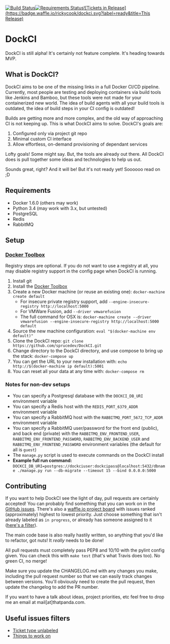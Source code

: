 [![Build Status](https://demo.dock.ci/project/dockci.svg)](https://demo.dock.ci/projects/dockci)[![Requirements Status](https://requires.io/github/sprucedev/DockCI/requirements.svg?branch=master&style=flat-square)](https://requires.io/github/sprucedev/DockCI/requirements/?branch=master)[![Tickets in Release](https://badge.waffle.io/rickycook/dockci.svg?label=ready&title=This Release)](http://waffle.io/sprucedev/dockci)

# DockCI
DockCI is still alpha! It's certainly not feature complete.  It's heading towards MVP.

## What is DockCI?
DockCI aims to be one of the missing links in a full Docker CI/CD pipeline.
Currently, most people are testing and deploying containers via build tools
like Jenkins and Bamboo, but these tools were not made for your containerized
new world. The idea of build agents with all your build tools is outdated, the
idea of build steps in your CI config is outdated!

Builds are getting more and more complex, and the old way of approaching CI is
not keeping up. This is what DockCI aims to solve. DockCI's goals are:

1. Configured only via project git repo
1. Minimal custom CI interface
1. Allow effortless, on-demand provisioning of dependant services

Lofty goals! Some might say. But, the tools are already out there. All DockCI
does is pull together some ideas and technologies to help us out.

Sounds great, right? And it will be! But it's not ready yet! Soooooo read on ;D

## Requirements
 - Docker 1.6.0 (others may work)
 - Python 3.4 (may work with 3.x, but untested)
 - PostgreSQL
 - Redis
 - RabbitMQ

## Setup

### [Docker Toolbox](https://www.docker.com/toolbox)

Registry steps are optional. If you do not want to use a registry at all, you
may disable registry support in the config page when DockCI is running.

1. Install git
1. Install the [Docker Toolbox](https://www.docker.com/toolbox)
1. Create a new Docker machine (or reuse an existing one): `docker-machine create default`
   - For insecure private registry support, add `--engine-insecure-registry http://localhost:5000`
   - For VMWare Fusion, add `--driver vmwarefusion`
   - The full command for OSX is: `docker-machine create --driver vmwarefusion --engine-insecure-registry http://localhost:5000 default`
1. Source the new machine configuration: `eval "$(docker-machine env default)"`
1. Clone the DockCI repo: `git clone https://github.com/sprucedev/DockCI.git`
1. Change directory to the DockCI directory, and use compose to bring up the stack: `docker-compose up`
1. You can get the URL to your new installation with: `echo http://$(docker-machine ip default):5001`
1. You can reset all your data at any time with: `docker-compose rm`

### Notes for non-dev setups

- You can specify a Postgresql database with the `DOCKCI_DB_URI` environment variable
- You can specify a Redis host with the `REDIS_PORT_6379_ADDR` environment variable
- You can specify a RabbitMQ host with the `RABBITMQ_PORT_5672_TCP_ADDR` environment variable
- You can specify a RabbitMQ user/password for the front end (public), and back end (private) with the `RABBITMQ_ENV_FRONTEND_USER`, `RABBITMQ_ENV_FRONTEND_PASSWORD`, `RABBITMQ_ENV_BACKEND_USER` and `RABBITMQ_ENV_FRONTEND_PASSWORD` environment variables (the default for all is `guest`)
- The `manage.py` script is used to execute commands on the DockCI install
- **Example full run command:** `DOCKCI_DB_URI=postgres://dockciuser:dockcipass@localhost:5432/dbname ./manage.py run --db-migrate --timeout 15 --bind 0.0.0.0:5000`

## Contributing
If you want to help DockCI see the light of day, pull requests are certainly
accepted! You can probably find something that you can work on in the
[GitHub issues](https://github.com/sprucedev/DockCI/issues). There's also a
[waffle.io project board](https://waffle.io/sprucedev/dockci) with issues
ranked (approximately) highest to lowest priority. Just choose something that
isn't already labeled as `in progress`, or already has someone assigned to it
([here's a filter](https://github.com/sprucedev/DockCI/issues?q=is%3Aopen+is%3Aissue+no%3Aassignee+-label%3A%22in+progress%22+)).

The main code base is also really hastily written, so anything that you'd like
to refactor, got nuts! It _really_ needs to be done!

All pull requests must completely pass PEP8 and 10/10 with the pylint config
given. You can check this with `make test` (that's what Travis does too). No
green CI, no merge!

Make sure you update the CHANGELOG.md with any changes you make, including the
pull request number so that we can easily track changes between versions.
You'll obviously need to create the pull request, then update the changelog to
add the PR number.

If you want to have a talk about ideas, project priorities, etc feel free to
drop me an email at mail[at]thatpanda.com.

## Useful issues filters
- [Ticket type unlabeled](https://github.com/sprucedev/DockCI/issues?q=is%3Aissue+is%3Aopen+-label%3Abug+-label%3Aenhancement+-label%3Atask)
- [Things to work on](https://github.com/sprucedev/DockCI/issues?q=is%3Aopen+is%3Aissue+no%3Aassignee+-label%3A%22in+progress%22+)
